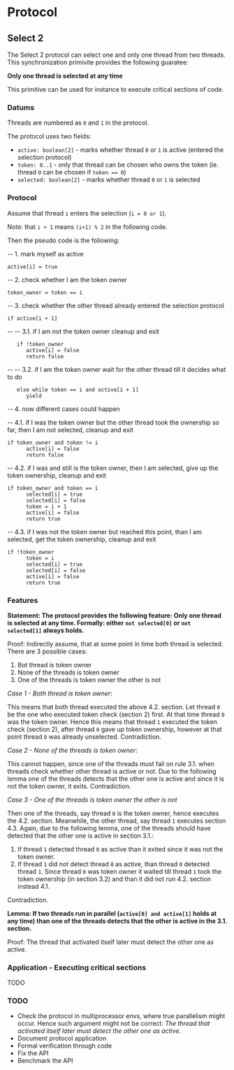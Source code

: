 Protocol
===============================================================================


Select 2
-------------------------------------------------------------------------------

The Select 2 protocol can select one and only one thread from two threads. 
This synchronization primivite provides the following guaratee:

**Only one thread is selected at any time**

This primitive can be used for instance to execute critical sections of code.

### Datums ###

Threads are numbered as `0` and `1` in the protocol.

The protocol uses two fields:

* `active: boolean[2]` - marks whether thread `0` or `1` is active (entered the selection protocol)
* `token: 0..1` - only that thread can be chosen who owns the token (ie. thread `0` can be chosen if `token == 0`)
* `selected: boolean[2]` - marks whether thread `0` or `1` is selected

### Protocol ###

Assume that thread `i` enters the selection (`i = 0 or 1`). 

Note: that `i + 1` means `(i+1) % 2` in the following code.

Then the pseudo code is the following:

-- 1. mark myself as active

    active[i] = true

-- 2. check whether I am the token owner

    token_owner = token == i

-- 3. check whether the other thread already entered the selection protocol

    if active[i + 1]

-- -- 3.1. if I am not the token owner cleanup and exit

       if !token_owner
          active[i] = false
          return false

-- -- 3.2. if I am the token owner wait for the other thread till it decides what to do 
       
       else while token == i and active[i + 1]
          yield

-- 4. now different cases could happen

-- 4.1. if I was the token owner but the other thread took the ownership so far, then I am not selected, cleanup and exit

    if token_owner and token != i
          active[i] = false
          return false

-- 4.2. if I was and still is the token owner, then I am selected, give up the token ownership, cleanup and exit

    if token_owner and token == i
          selected[i] = true
          selected[i] = false
          token = i + 1
          active[i] = false
          return true

-- 4.3. if I was not the token owner but reached this point, than I am selected, get the token ownership, cleanup and exit

    if !token_owner
          token = i
          selected[i] = true
          selected[i] = false
          active[i] = false
          return true

### Features ###

**Statement: The protocol provides the following feature: Only one thread is selected at any time. Formally: either `not selected[0]` or `not selected[1]` always holds.**
  
	
Proof: Indirectly assume, that at some point in time both thread is selected. There are 3 possible cases:

1. Bot thread is token owner
1. None of the threads is token owner
1. One of the threads is token owner the other is not

_Case 1 - Both thread is token owner_:

This means that both thread executed the above 4.2. section. Let thread `0` be the one who executed token check (section 2) first. At that time thread `0` was the token owner. Hence this means that thread `1` executed the token check (section 2), after thread `0` gave up token ownership, however at that point thread `0` was already unselected. Contradiction.

_Case 2 - None of the threads is token owner_:  

This cannot happen, since one of the threads must fail on rule 3.1. when threads check whether other thread is active or not. Due to the following lemma one of the threads detects that the other one is active and since it is not the token owner, it exits. Contradiction.

_Case 3 - One of the threads is token owner the other is not_

Then one of the threads, say thread `0` is the token owner, hence executes the 4.2. section. Meanwhile, the other thread, say thread `1` executes section 4.3.
Again, due to the following lemma, one of the threads should have detected that the other one is active in section 3.1.:

1. If thread `1` detected thread `0` as active than it exited since it was not the token owner.
1. If thread `1` did not detect thread `0` as active, than thread `0` detected thread `1`. Since thread `0` was token owner it waited till thread `1` took the token ownership (in section 3.2) and than it did not run 4.2. section instead 4.1. 

Contradiction.

**Lemma: If two threads run in parallel (`active[0] and active[1]` holds at any time) than one of the threads detects that the other is active in the 3.1. section.**

Proof: The thread that activated itself later must detect the other one as active. 

### Application - Executing critical sections ###

TODO

### TODO ###

* Check the protocol in multiprocessor envs, where true parallelism might occur. Hence such argument might not be correct: _The thread that activated itself later must detect the other one as active_.
* Document protocol application
* Formal verification through code
* Fix the API
* Benchmark the API